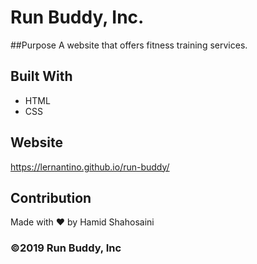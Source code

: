 # Run Buddy, Inc.

##Purpose
A website that offers fitness training services. 

## Built With
* HTML
* CSS

## Website
https://lernantino.github.io/run-buddy/

## Contribution
Made with ❤️ by Hamid Shahosaini

### ©️2019 Run Buddy, Inc 
